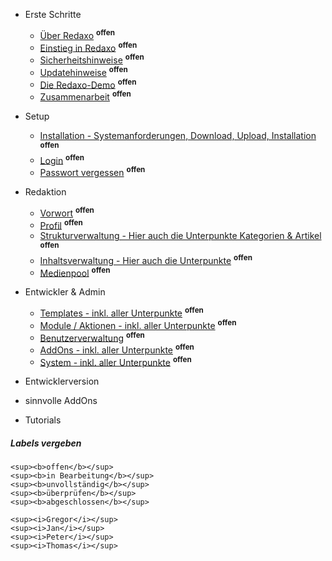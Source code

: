 - Erste Schritte
    - [Über Redaxo](/{{path}}/{{version}}/ueber-redaxo) <sup><b>offen</b></sup>
    - [Einstieg in Redaxo](/{{path}}/{{version}}/einstieg) <sup><b>offen</b></sup>
    - [Sicherheitshinweise](/{{path}}/{{version}}/sicherheitshinweise) <sup><b>offen</b></sup>
    - [Updatehinweise](/{{path}}/{{version}}/updatehinweise) <sup><b>offen</b></sup>
    - [Die Redaxo-Demo](/{{path}}/{{version}}/demo) <sup><b>offen</b></sup>
    - [Zusammenarbeit](/{{path}}/{{version}}/zusammenarbeit) <sup><b>offen</b></sup>

- Setup
    - [Installation - Systemanforderungen, Download, Upload, Installation](/{{path}}/{{version}}/installation) <sup><b>offen</b></sup>
    - [Login](/{{path}}/{{version}}/login) <sup><b>offen</b></sup>
    - [Passwort vergessen](/{{path}}/{{version}}/passwort-vergessen) <sup><b>offen</b></sup>

- Redaktion
    - [Vorwort](/{{path}}/{{version}}/redaktion-vorwort) <sup><b>offen</b></sup>
    - [Profil](/{{path}}/{{version}}/profil) <sup><b>offen</b></sup>
    - [Strukturverwaltung - Hier auch die Unterpunkte Kategorien & Artikel](/{{path}}/{{version}}/strukturverwaltung) <sup><b>offen</b></sup>
    - [Inhaltsverwaltung - Hier auch die Unterpunkte](/{{path}}/{{version}}/inhaltsverwaltung) <sup><b>offen</b></sup>
    - [Medienpool](/{{path}}/{{version}}/medienpool) <sup><b>offen</b></sup>

- Entwickler & Admin
    - [Templates - inkl. aller Unterpunkte](/{{path}}/{{version}}/templates) <sup><b>offen</b></sup>
    - [Module / Aktionen - inkl. aller Unterpunkte](/{{path}}/{{version}}/module-aktionen) <sup><b>offen</b></sup>
    - [Benutzerverwaltung](/{{path}}/{{version}}/benutzerverwaltung) <sup><b>offen</b></sup>
    - [AddOns - inkl. aller Unterpunkte](/{{path}}/{{version}}/addons) <sup><b>offen</b></sup>
    - [System - inkl. aller Unterpunkte](/{{path}}/{{version}}/system) <sup><b>offen</b></sup>

- Entwicklerversion

- sinnvolle AddOns

- Tutorials



##### Labels vergeben

```
<sup><b>offen</b></sup>
<sup><b>in Bearbeitung</b></sup>
<sup><b>unvollständig</b></sup>
<sup><b>überprüfen</b></sup>
<sup><b>abgeschlossen</b></sup>

<sup><i>Gregor</i></sup>
<sup><i>Jan</i></sup>
<sup><i>Peter</i></sup>
<sup><i>Thomas</i></sup>
```
